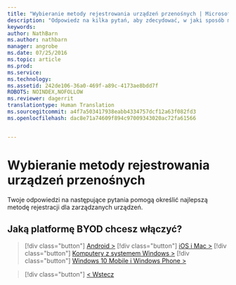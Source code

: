 ```yaml
---
title: "Wybieranie metody rejestrowania urządzeń przenośnych | Microsoft Intune"
description: "Odpowiedz na kilka pytań, aby zdecydować, w jaki sposób ma się odbywać rejestrowanie urządzeń przenośnych w usłudze Intune"
keywords: 
author: NathBarn
ms.author: nathbarn
manager: angrobe
ms.date: 07/25/2016
ms.topic: article
ms.prod: 
ms.service: 
ms.technology: 
ms.assetid: 242de106-36a0-469f-a89c-4173ae8bdd7f
ROBOTS: NOINDEX,NOFOLLOW
ms.reviewer: dagerrit
translationtype: Human Translation
ms.sourcegitcommit: a4f7a503417938eabb4334757dcf12a63f082fd3
ms.openlocfilehash: dac8e71a74609f894c97009343020ac72fa61566


---
```

# Wybieranie metody rejestrowania urządzeń przenośnych

Twoje odpowiedzi na następujące pytania pomogą określić najlepszą metodę rejestracji dla zarządzanych urządzeń.

## **Jaką platformę BYOD chcesz włączyć?**

> [!div class="button"]
[Android >](/intune/deploy-use/set-up-android-management-with-microsoft-intune)
> [!div class="button"]
[iOS i Mac >](/intune/deploy-use/set-up-ios-and-mac-management-with-microsoft-intune)
> [!div class="button"]
[Komputery z systemem Windows >](/intune/deploy-use/set-up-windows-device-management-with-microsoft-intune)
> [!div class="button"]
[Windows 10 Mobile i Windows Phone >](/intune/deploy-use/set-up-windows-phone-management-with-microsoft-intune)


> [!div class="button"]
[< Wstecz](choose-how-to-enroll-devices1.md)



<!--HONumber=Oct16_HO4-->


